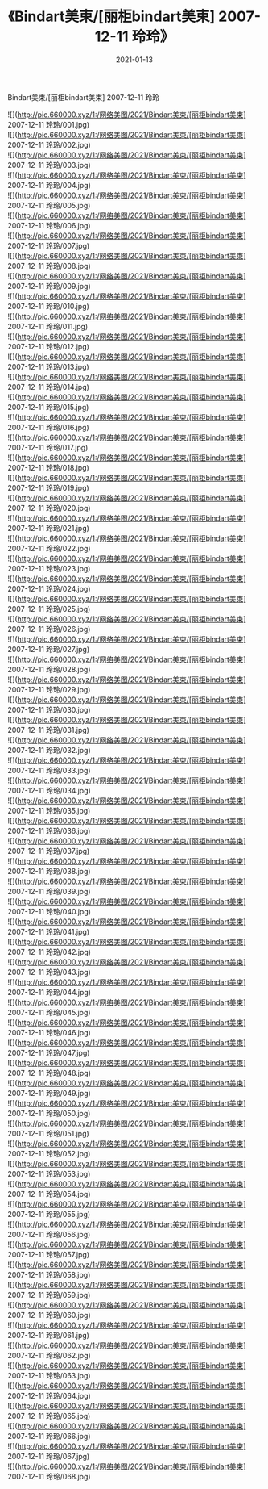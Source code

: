 ﻿---
layout: post
title:  《Bindart美束/[丽柜bindart美束] 2007-12-11 玲玲》
date:   2021-01-13
img: http://pic.660000.xyz/1:/网络美图/2021/Bindart美束/[丽柜bindart美束] 2007-12-11 玲玲/000.jpg
categories: [美女, 清纯, 唯美]
---

Bindart美束/[丽柜bindart美束] 2007-12-11 玲玲

 ![](http://pic.660000.xyz/1:/网络美图/2021/Bindart美束/[丽柜bindart美束] 2007-12-11 玲玲/001.jpg) <br>![](http://pic.660000.xyz/1:/网络美图/2021/Bindart美束/[丽柜bindart美束] 2007-12-11 玲玲/002.jpg) <br>![](http://pic.660000.xyz/1:/网络美图/2021/Bindart美束/[丽柜bindart美束] 2007-12-11 玲玲/003.jpg) <br>![](http://pic.660000.xyz/1:/网络美图/2021/Bindart美束/[丽柜bindart美束] 2007-12-11 玲玲/004.jpg) <br>![](http://pic.660000.xyz/1:/网络美图/2021/Bindart美束/[丽柜bindart美束] 2007-12-11 玲玲/005.jpg) <br>![](http://pic.660000.xyz/1:/网络美图/2021/Bindart美束/[丽柜bindart美束] 2007-12-11 玲玲/006.jpg) <br>![](http://pic.660000.xyz/1:/网络美图/2021/Bindart美束/[丽柜bindart美束] 2007-12-11 玲玲/007.jpg) <br>![](http://pic.660000.xyz/1:/网络美图/2021/Bindart美束/[丽柜bindart美束] 2007-12-11 玲玲/008.jpg) <br>![](http://pic.660000.xyz/1:/网络美图/2021/Bindart美束/[丽柜bindart美束] 2007-12-11 玲玲/009.jpg) <br>![](http://pic.660000.xyz/1:/网络美图/2021/Bindart美束/[丽柜bindart美束] 2007-12-11 玲玲/010.jpg) <br>![](http://pic.660000.xyz/1:/网络美图/2021/Bindart美束/[丽柜bindart美束] 2007-12-11 玲玲/011.jpg) <br>![](http://pic.660000.xyz/1:/网络美图/2021/Bindart美束/[丽柜bindart美束] 2007-12-11 玲玲/012.jpg) <br>![](http://pic.660000.xyz/1:/网络美图/2021/Bindart美束/[丽柜bindart美束] 2007-12-11 玲玲/013.jpg) <br>![](http://pic.660000.xyz/1:/网络美图/2021/Bindart美束/[丽柜bindart美束] 2007-12-11 玲玲/014.jpg) <br>![](http://pic.660000.xyz/1:/网络美图/2021/Bindart美束/[丽柜bindart美束] 2007-12-11 玲玲/015.jpg) <br>![](http://pic.660000.xyz/1:/网络美图/2021/Bindart美束/[丽柜bindart美束] 2007-12-11 玲玲/016.jpg) <br>![](http://pic.660000.xyz/1:/网络美图/2021/Bindart美束/[丽柜bindart美束] 2007-12-11 玲玲/017.jpg) <br>![](http://pic.660000.xyz/1:/网络美图/2021/Bindart美束/[丽柜bindart美束] 2007-12-11 玲玲/018.jpg) <br>![](http://pic.660000.xyz/1:/网络美图/2021/Bindart美束/[丽柜bindart美束] 2007-12-11 玲玲/019.jpg) <br>![](http://pic.660000.xyz/1:/网络美图/2021/Bindart美束/[丽柜bindart美束] 2007-12-11 玲玲/020.jpg) <br>![](http://pic.660000.xyz/1:/网络美图/2021/Bindart美束/[丽柜bindart美束] 2007-12-11 玲玲/021.jpg) <br>![](http://pic.660000.xyz/1:/网络美图/2021/Bindart美束/[丽柜bindart美束] 2007-12-11 玲玲/022.jpg) <br>![](http://pic.660000.xyz/1:/网络美图/2021/Bindart美束/[丽柜bindart美束] 2007-12-11 玲玲/023.jpg) <br>![](http://pic.660000.xyz/1:/网络美图/2021/Bindart美束/[丽柜bindart美束] 2007-12-11 玲玲/024.jpg) <br>![](http://pic.660000.xyz/1:/网络美图/2021/Bindart美束/[丽柜bindart美束] 2007-12-11 玲玲/025.jpg) <br>![](http://pic.660000.xyz/1:/网络美图/2021/Bindart美束/[丽柜bindart美束] 2007-12-11 玲玲/026.jpg) <br>![](http://pic.660000.xyz/1:/网络美图/2021/Bindart美束/[丽柜bindart美束] 2007-12-11 玲玲/027.jpg) <br>![](http://pic.660000.xyz/1:/网络美图/2021/Bindart美束/[丽柜bindart美束] 2007-12-11 玲玲/028.jpg) <br>![](http://pic.660000.xyz/1:/网络美图/2021/Bindart美束/[丽柜bindart美束] 2007-12-11 玲玲/029.jpg) <br>![](http://pic.660000.xyz/1:/网络美图/2021/Bindart美束/[丽柜bindart美束] 2007-12-11 玲玲/030.jpg) <br>![](http://pic.660000.xyz/1:/网络美图/2021/Bindart美束/[丽柜bindart美束] 2007-12-11 玲玲/031.jpg) <br>![](http://pic.660000.xyz/1:/网络美图/2021/Bindart美束/[丽柜bindart美束] 2007-12-11 玲玲/032.jpg) <br>![](http://pic.660000.xyz/1:/网络美图/2021/Bindart美束/[丽柜bindart美束] 2007-12-11 玲玲/033.jpg) <br>![](http://pic.660000.xyz/1:/网络美图/2021/Bindart美束/[丽柜bindart美束] 2007-12-11 玲玲/034.jpg) <br>![](http://pic.660000.xyz/1:/网络美图/2021/Bindart美束/[丽柜bindart美束] 2007-12-11 玲玲/035.jpg) <br>![](http://pic.660000.xyz/1:/网络美图/2021/Bindart美束/[丽柜bindart美束] 2007-12-11 玲玲/036.jpg) <br>![](http://pic.660000.xyz/1:/网络美图/2021/Bindart美束/[丽柜bindart美束] 2007-12-11 玲玲/037.jpg) <br>![](http://pic.660000.xyz/1:/网络美图/2021/Bindart美束/[丽柜bindart美束] 2007-12-11 玲玲/038.jpg) <br>![](http://pic.660000.xyz/1:/网络美图/2021/Bindart美束/[丽柜bindart美束] 2007-12-11 玲玲/039.jpg) <br>![](http://pic.660000.xyz/1:/网络美图/2021/Bindart美束/[丽柜bindart美束] 2007-12-11 玲玲/040.jpg) <br>![](http://pic.660000.xyz/1:/网络美图/2021/Bindart美束/[丽柜bindart美束] 2007-12-11 玲玲/041.jpg) <br>![](http://pic.660000.xyz/1:/网络美图/2021/Bindart美束/[丽柜bindart美束] 2007-12-11 玲玲/042.jpg) <br>![](http://pic.660000.xyz/1:/网络美图/2021/Bindart美束/[丽柜bindart美束] 2007-12-11 玲玲/043.jpg) <br>![](http://pic.660000.xyz/1:/网络美图/2021/Bindart美束/[丽柜bindart美束] 2007-12-11 玲玲/044.jpg) <br>![](http://pic.660000.xyz/1:/网络美图/2021/Bindart美束/[丽柜bindart美束] 2007-12-11 玲玲/045.jpg) <br>![](http://pic.660000.xyz/1:/网络美图/2021/Bindart美束/[丽柜bindart美束] 2007-12-11 玲玲/046.jpg) <br>![](http://pic.660000.xyz/1:/网络美图/2021/Bindart美束/[丽柜bindart美束] 2007-12-11 玲玲/047.jpg) <br>![](http://pic.660000.xyz/1:/网络美图/2021/Bindart美束/[丽柜bindart美束] 2007-12-11 玲玲/048.jpg) <br>![](http://pic.660000.xyz/1:/网络美图/2021/Bindart美束/[丽柜bindart美束] 2007-12-11 玲玲/049.jpg) <br>![](http://pic.660000.xyz/1:/网络美图/2021/Bindart美束/[丽柜bindart美束] 2007-12-11 玲玲/050.jpg) <br>![](http://pic.660000.xyz/1:/网络美图/2021/Bindart美束/[丽柜bindart美束] 2007-12-11 玲玲/051.jpg) <br>![](http://pic.660000.xyz/1:/网络美图/2021/Bindart美束/[丽柜bindart美束] 2007-12-11 玲玲/052.jpg) <br>![](http://pic.660000.xyz/1:/网络美图/2021/Bindart美束/[丽柜bindart美束] 2007-12-11 玲玲/053.jpg) <br>![](http://pic.660000.xyz/1:/网络美图/2021/Bindart美束/[丽柜bindart美束] 2007-12-11 玲玲/054.jpg) <br>![](http://pic.660000.xyz/1:/网络美图/2021/Bindart美束/[丽柜bindart美束] 2007-12-11 玲玲/055.jpg) <br>![](http://pic.660000.xyz/1:/网络美图/2021/Bindart美束/[丽柜bindart美束] 2007-12-11 玲玲/056.jpg) <br>![](http://pic.660000.xyz/1:/网络美图/2021/Bindart美束/[丽柜bindart美束] 2007-12-11 玲玲/057.jpg) <br>![](http://pic.660000.xyz/1:/网络美图/2021/Bindart美束/[丽柜bindart美束] 2007-12-11 玲玲/058.jpg) <br>![](http://pic.660000.xyz/1:/网络美图/2021/Bindart美束/[丽柜bindart美束] 2007-12-11 玲玲/059.jpg) <br>![](http://pic.660000.xyz/1:/网络美图/2021/Bindart美束/[丽柜bindart美束] 2007-12-11 玲玲/060.jpg) <br>![](http://pic.660000.xyz/1:/网络美图/2021/Bindart美束/[丽柜bindart美束] 2007-12-11 玲玲/061.jpg) <br>![](http://pic.660000.xyz/1:/网络美图/2021/Bindart美束/[丽柜bindart美束] 2007-12-11 玲玲/062.jpg) <br>![](http://pic.660000.xyz/1:/网络美图/2021/Bindart美束/[丽柜bindart美束] 2007-12-11 玲玲/063.jpg) <br>![](http://pic.660000.xyz/1:/网络美图/2021/Bindart美束/[丽柜bindart美束] 2007-12-11 玲玲/064.jpg) <br>![](http://pic.660000.xyz/1:/网络美图/2021/Bindart美束/[丽柜bindart美束] 2007-12-11 玲玲/065.jpg) <br>![](http://pic.660000.xyz/1:/网络美图/2021/Bindart美束/[丽柜bindart美束] 2007-12-11 玲玲/066.jpg) <br>![](http://pic.660000.xyz/1:/网络美图/2021/Bindart美束/[丽柜bindart美束] 2007-12-11 玲玲/067.jpg) <br>![](http://pic.660000.xyz/1:/网络美图/2021/Bindart美束/[丽柜bindart美束] 2007-12-11 玲玲/068.jpg) <br>